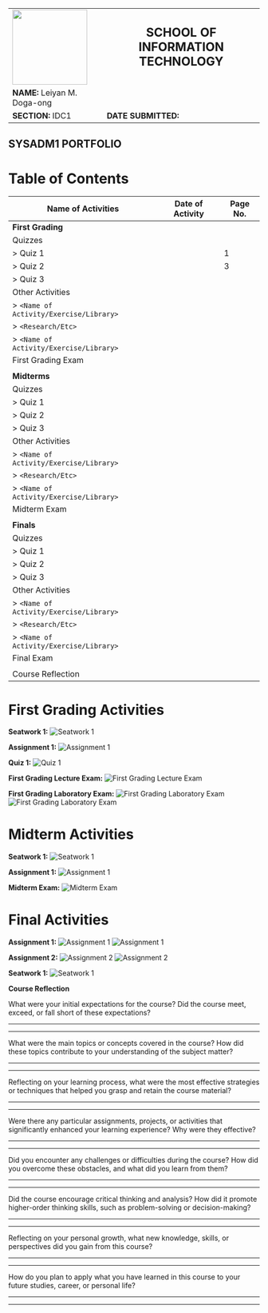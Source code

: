 <table style="width: 100%; border-collapse: collapse;">
  <tr>
    <td style="text-align: left; border: none;">
      <img src="Portfolio_Images/logo.png" width="150" style="height: auto;">
    </td>
    <td style="text-align: center; font-size: 24px; font-weight: bold; border: none;">
      SCHOOL OF INFORMATION TECHNOLOGY
    </td>
    
  </tr>
  <tr>
    <td style="border: none;"><strong>NAME:</strong> Leiyan M. Doga-ong</td>
    <td style="border: none;"></td>
    
  </tr>
  <tr>
    <td style="border: none;"><strong>SECTION:</strong> IDC1</td>
    <td style="border: none;"><strong>DATE SUBMITTED:</strong></td>
  </tr>
</table>

## SYSADM1 PORTFOLIO


# Table of Contents

| Name of Activities                      | Date of Activity | Page No. |
|-----------------------------------------|------------------|----------|
| **First Grading**                       |                  |          |
| Quizzes                                 |                  |          |
| > Quiz 1                                |                  | 1        |
| > Quiz 2                                |                  | 3        |
| > Quiz 3                                |                  |          |
| Other Activities                        |                  |          |
| > `<Name of Activity/Exercise/Library>` |                  |          |
| > `<Research/Etc>`                      |                  |          |
| > `<Name of Activity/Exercise/Library>` |                  |          |
| First Grading Exam                      |                  |          |
|                                         |                  |          |
| **Midterms**                            |                  |          |
| Quizzes                                 |                  |          |
| > Quiz 1                                |                  |          |
| > Quiz 2                                |                  |          |
| > Quiz 3                                |                  |          |
| Other Activities                        |                  |          |
| > `<Name of Activity/Exercise/Library>` |                  |          |
| > `<Research/Etc>`                      |                  |          |
| > `<Name of Activity/Exercise/Library>` |                  |          |
| Midterm Exam                            |                  |          |
|                                         |                  |          |
| **Finals**                              |                  |          |
| Quizzes                                 |                  |          |
| > Quiz 1                                |                  |          |
| > Quiz 2                                |                  |          |
| > Quiz 3                                |                  |          |
| Other Activities                        |                  |          |
| > `<Name of Activity/Exercise/Library>` |                  |          |
| > `<Research/Etc>`                      |                  |          |
| > `<Name of Activity/Exercise/Library>` |                  |          |
| Final Exam                              |                  |          |
|                                         |                  |          |
| Course Reflection                       |                  |          |

# First Grading Activities

**Seatwork 1:**
![Seatwork 1](Portfolio_Images/1.jpg)

**Assignment 1:**
![Assignment 1](Portfolio_Images/2.jpg)

**Quiz 1:**
![Quiz 1](Portfolio_Images/3.jpg)

**First Grading Lecture Exam:**
![First Grading Lecture Exam](Portfolio_Images/4.jpg)

**First Grading Laboratory Exam:**
![First Grading Laboratory Exam](Portfolio_Images/5a.jpg)
![First Grading Laboratory Exam](Portfolio_Images/5b.jpg)

# Midterm Activities

**Seatwork 1:**
![Seatwork 1](Portfolio_Images/6.jpg)

**Assignment 1:**
![Assignment 1](Portfolio_Images/7.jpg)

**Midterm Exam:**
![Midterm Exam](Portfolio_Images/8.jpg)

# Final Activities
**Assignment 1:**
![Assignment 1](Portfolio_Images/9a.jpg)
![Assignment 1](Portfolio_Images/9b.jpg)

**Assignment 2:**
![Assignment 2](Portfolio_Images/10a.jpg)
![Assignment 2](Portfolio_Images/10b.jpg)

**Seatwork 1:**
![Seatwork 1](Portfolio_Images/11.jpg)

**Course Reflection**

What were your initial expectations for the course? Did the course meet,
exceed, or fall short of these expectations?

  -----------------------------------------------------------------------

  -----------------------------------------------------------------------

What were the main topics or concepts covered in the course? How did
these topics contribute to your understanding of the subject matter?

  -----------------------------------------------------------------------

  -----------------------------------------------------------------------

Reflecting on your learning process, what were the most effective
strategies or techniques that helped you grasp and retain the course
material?

  -----------------------------------------------------------------------

  -----------------------------------------------------------------------

Were there any particular assignments, projects, or activities that
significantly enhanced your learning experience? Why were they
effective?

  -----------------------------------------------------------------------

  -----------------------------------------------------------------------

Did you encounter any challenges or difficulties during the course? How
did you overcome these obstacles, and what did you learn from them?

  -----------------------------------------------------------------------

  -----------------------------------------------------------------------

Did the course encourage critical thinking and analysis? How did it
promote higher-order thinking skills, such as problem-solving or
decision-making?

  -----------------------------------------------------------------------

  -----------------------------------------------------------------------

Reflecting on your personal growth, what new knowledge, skills, or
perspectives did you gain from this course?

  -----------------------------------------------------------------------

  -----------------------------------------------------------------------

How do you plan to apply what you have learned in this course to your
future studies, career, or personal life?

  -----------------------------------------------------------------------

  -----------------------------------------------------------------------
